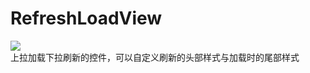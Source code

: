 # RefreshLoadView
[![](https://jitpack.io/v/rejigtian/RefreshLoadView.svg)](https://jitpack.io/#rejigtian/RefreshLoadView)  
上拉加载下拉刷新的控件，可以自定义刷新的头部样式与加载时的尾部样式

